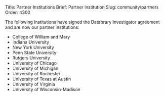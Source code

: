 Title: Partner Institutions
Brief: Partner Institution
Slug: community/partners
Order: 4300

The following Institutions have signed the Databrary Investigator agreement and are now our partner institutions:

* College of William and Mary
* Indiana University
* New York University
* Penn State University
* Rutgers University
* University of Chicago
* University of Michigan 
* University of Rochester
* University of Texas at Austin
* University of Virginia
* University of Wisconsin-Madison